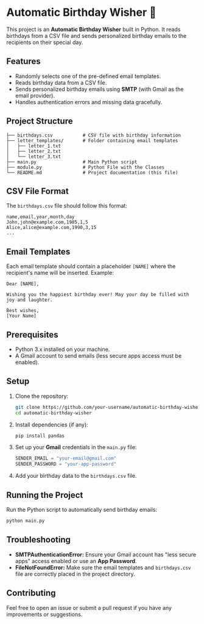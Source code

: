 
# Automatic Birthday Wisher 🎉

This project is an **Automatic Birthday Wisher** built in Python. It reads birthdays from a CSV file and sends personalized birthday emails to the recipients on their special day. 

## Features
- Randomly selects one of the pre-defined email templates.
- Reads birthday data from a CSV file.
- Sends personalized birthday emails using **SMTP** (with Gmail as the email provider).
- Handles authentication errors and missing data gracefully.

## Project Structure
```
├── birthdays.csv           # CSV file with birthday information
├── letter_templates/       # Folder containing email templates
│   ├── letter_1.txt
│   ├── letter_2.txt
│   └── letter_3.txt
├── main.py                 # Main Python script
├── module.py               # Python File with the Classes
└── README.md               # Project documentation (this file)
```

## CSV File Format
The `birthdays.csv` file should follow this format:

```csv
name,email,year,month,day
John,john@example.com,1985,1,5
Alice,alice@example.com,1990,3,15
...
```

## Email Templates
Each email template should contain a placeholder `[NAME]` where the recipient's name will be inserted. Example:

```
Dear [NAME],

Wishing you the happiest birthday ever! May your day be filled with joy and laughter.

Best wishes,
[Your Name]
```

## Prerequisites
- Python 3.x installed on your machine.
- A Gmail account to send emails (less secure apps access must be enabled).

## Setup
1. Clone the repository:
   ```bash
   git clone https://github.com/your-username/automatic-birthday-wisher.git
   cd automatic-birthday-wisher
   ```

2. Install dependencies (if any):
   ```bash
   pip install pandas
   ```

3. Set up your **Gmail** credentials in the `main.py` file:
   ```python
   SENDER_EMAIL = "your-email@gmail.com"
   SENDER_PASSWORD = "your-app-password"
   ```

4. Add your birthday data to the `birthdays.csv` file.

## Running the Project
Run the Python script to automatically send birthday emails:
```bash
python main.py
```

## Troubleshooting
- **SMTPAuthenticationError:** Ensure your Gmail account has "less secure apps" access enabled or use an **App Password**.
- **FileNotFoundError:** Make sure the email templates and `birthdays.csv` file are correctly placed in the project directory.

## Contributing
Feel free to open an issue or submit a pull request if you have any improvements or suggestions.